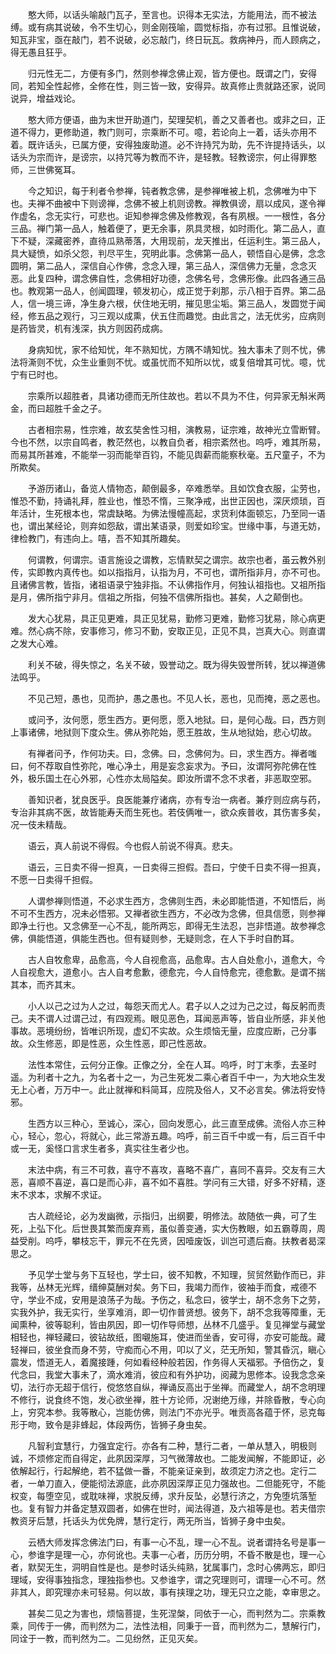 <!-- { "loadSidebar": true } -->
　　憨大师，以话头喻敲门瓦子，至言也。识得本无实法，方能用法，而不被法缚。或有病其说破，令不生切心，则金刚筏喻，圆觉标指，亦有过邪。且惟说破，知瓦非宝，亟在敲门，若不说破，必忘敲门，终日玩瓦。救病神丹，而人顾病之，得无愚且狂乎。

　　归元性无二，方便有多门，然则参禅念佛止观，皆方便也。既谓之门，安得同，若知全性起修，全修在性，则三皆一致，安得异。故真修止贵就路还家，说同说异，增益戏论。

　　憨大师方便语，曲为末世开助道门，契理契机，善之又善者也。或非之曰，正道不得力，更修助道，教门则可，宗乘断不可。噫，若论向上一着，话头亦用不着。既许话头，已属方便，安得独废助道。必不许持咒为助，先不许提持话头，以话头为宗而许，是谤宗，以持咒等为教而不许，是轻教。轻教谤宗，何止得罪憨师，三世佛冤耳。

　　今之知识，每于利者令参禅，钝者教念佛，是参禅唯被上机，念佛唯为中下也。夫禅不曲被中下则谤禅，念佛不被上机则谤教。禅教俱谤，扇以成风，遂令禅作虚名，念无实行，可悲也。讵知参禅念佛及修教观，各有夙根。一一根性，各分三品。禅门第一品人，触着便了，更无余事，夙具灵根，如时雨化。第二品人，直下不疑，深藏密养，直待瓜熟蒂落，大用现前，龙天推出，任运利生。第三品人，具大疑愤，如杀父怨，判尽平生，究明此事。念佛第一品人，顿悟自心是佛，念念圆明，第二品人，深信自心作佛，念念入理，第三品人，深信佛力无量，念念灭恶。此复四种，谓念佛自性，念佛相好功德，念佛名号，念佛形像。此四各通三品也。教观第一品人，创闻圆理，顿发初心，成正觉于刹那，示八相于百界。第二品人，信一境三谛，净生身六根，伏住地无明，摧见思尘垢。第三品人，发圆觉于闻经，修五品之观行，习三观以成熏，伏五住而趣觉。由此言之，法无优劣，应病则是药皆灵，机有浅深，执方则因药成病。

　　身病知忧，家不给知忧，年不熟知忧，方隅不靖知忧。独大事未了则不忧，佛法将澌则不忧，众生业重则不忧。或虽忧而不知所以忧，或复倍增其可忧。噫，忧宁有已时也。

　　宗乘所以超胜者，具诸功德而无所住故也。若以不具为不住，何异家无斛米两金，而曰超胜千金之子。

　　古者相宗易，性宗难，故玄奘舍性习相，演教易，证宗难，故神光立雪断臂。今也不然，以宗自鸣者，教茫然也，以教自负者，相宗紊然也。呜呼，难其所易，而易其所甚难，不能举一羽而能举百钧，不能见舆薪而能察秋毫。五尺童子，不为所欺矣。

　　予游历诸山，备览人情物态，颠倒最多，卒难悉举。且如饮食衣服，尘劳也，惟恐不勤，持诵礼拜，胜业也，惟恐不惰，三聚净戒，出世正因也，深厌烦琐，百年活计，生死根本也，常虞缺略。为佛法慢幢高起，求货利体面顿忘，乃至同一语也，谓出某经论，则弃如怨敌，谓出某语录，则爱如珍宝。世缘中事，与道无妨，律检教门，有违向上。嘻，吾不知其所趣矣。

　　何谓教，何谓宗。语言施设之谓教，忘情默契之谓宗。故宗也者，虽云教外别传，实即教内真传也。如以指指月，认指为月，不可也，谓所指非月，亦不可也。且诸佛言教，皆指，诸祖语录宁独非指。不认佛指作月，何独认祖指也。又祖所指是月，佛所指宁非月。信祖之所指，何独不信佛所指也。甚矣，人之颠倒也。

　　发大心犹易，具正见更难，具正见犹易，勤修习更难，勤修习犹易，除心病更难。然心病不除，安事修习，修习不勤，安取正见，正见不具，岂真大心。则直谓之发大心难。

　　利关不破，得失惊之，名关不破，毁誉动之。既为得失毁誉所转，犹以禅道佛法鸣乎。

　　不见己短，愚也，见而护，愚之愚也。不见人长，恶也，见而掩，恶之恶也。

　　或问予，汝何愿，愿生西方。更何愿，愿入地狱。曰，是何心哉。曰，西方则上事诸佛，地狱则下度众生。佛从弥陀始，愿王胜故，生从地狱始，悲心切故。

　　有禅者问予，作何功夫。曰，念佛。曰，念佛何为。曰，求生西方。禅者嗤曰，何不荐取自性弥陀，唯心净土，用是妄念妄求为。予曰，汝谓阿弥陀佛在性外，极乐国土在心外邪，心性亦太局隘矣。即汝所谓不念不求者，非恶取空邪。

　　善知识者，犹良医乎。良医能兼疗诸病，亦有专治一病者。兼疗则应病与药，专治非其病不医，故皆能寿夭而生死也。若伎俩唯一，欲众疾普收，其伤害多矣，况一伎未精哉。

　　语云，真人前说不得假。今也假人前说不得真。悲夫。

　　语云，三日卖不得一担真，一日卖得三担假。吾曰，宁使千日卖不得一担真，不愿一日卖得千担假。

　　人谓参禅则悟道，不必求生西方，念佛则生西，未必即能悟道，不知悟后，尚不可不生西方，况未必悟邪。又禅者欲生西方，不必改为念佛，但具信愿，则参禅即净土行也。又念佛至一心不乱，能所两忘，即得无生法忍，岂非悟道。故参禅念佛，俱能悟道，俱能生西也。但有疑则参，无疑则念，在人下手时自酌耳。

　　古人自牧愈卑，品愈高，今人自视愈高，品愈卑。古人自处愈小，道愈大，今人自视愈大，道愈小。古人自考愈歉，德愈完，今人自恃愈完，德愈歉。是谓不揣其本，而齐其末。

　　小人以己之过为人之过，每怨天而尤人。君子以人之过为己之过，每反躬而责己。夫不谓人过谓己过，有四观焉。眼见恶色，耳闻恶声等，皆自业所感，非关他事故。恶境纷纷，皆唯识所现，虚幻不实故。众生烦恼无量，应度应断，己分事故。众生修恶，即是性恶，众生性恶，即己性恶故。

　　法性本常住，云何分正像。正像之分，全在人耳。呜呼，时丁末季，去圣时遥。为利者十之九，为名者十之一，为己生死发二乘心者百千中一，为大地众生发无上心者，万万中一。此止就禅和料简耳，应院及俗人，又不必言矣。佛法将安恃邪。

　　生西方以三种心，至诚心，深心，回向发愿心，此三直至成佛。流俗人亦三种心，轻心，忽心，将就心，此三常游五趣。呜呼，前三百千中或一有，后三百千中或一无，奚怪口言求生者多，真实往生者少也。

　　末法中病，有三不可救，喜守不喜攻，喜略不喜广，喜同不喜异。交友有三大恶，喜顺不喜逆，喜口是而心非，喜不如不喜胜。学问有三大错，好多不好精，逐末不求本，求解不求证。

　　古人疏经论，必为发幽微，示指归，出纲要，明修法。故随依一典，可了生死，上弘下化。后世畏其繁而废弃焉，虽似善变通，实大伤教眼，如五霸尊周，周益受削。呜呼，攀枝忘干，罪元不在先贤，因噎废饭，训岂可遗后裔。扶教者曷深思之。

　　予见学士堂与务下互轻也，学士曰，彼不知教，不知理，贸贸然勤作而已，非我等，丛林无光辉，缙绅莫酬对矣。务下曰，我竭力而作，彼袖手而食，戒德不守，学业不成，安用是浪荡子为哉。予伤之，私念曰，彼学士，胡不念务下之劳，实我外护，我无实行，坐享难消，即一切作普贤想。彼务下，胡不念我等障重，无闻熏种，彼等聪利，皆由夙因，即一切作导师想，丛林不几盛乎。复见禅堂与藏堂相轻也，禅轻藏曰，彼钻故纸，图嚫施耳，使进而坐香，安可得，亦安可能哉。藏轻禅曰，彼坐食而身不劳，守痴而心不用，叩以了义，茫无所知，警其昏沉，瞋心震发，悟道无人，着魔接踵，何如看经种般若因，作务得人天福邪。予倍伤之，复代念曰，我堂大事未了，滴水难消，彼应和有外护功，阅藏为思修本。设我念念亲切，法行亦无超于信行，傥悠悠自纵，禅诵反高出于坐禅。而藏堂人，胡不念明理不修行，说食终不饱，发心欲坐禅，胜十方论师，况谢绝万缘，并除昏散，专心向上，穷究本参。我等散心，岂能仿佛，则法门不亦光乎。唯贡高各蕴于怀，忌克每形于吻，致令是非蜂起，体段两伤，皆狮子身虫矣。

　　凡智利宜慧行，力强宜定行。亦各有二种，慧行二者，一单从慧入，明极则诚，不烦修定而自得定，此夙因深厚，习气微薄故也。二能发闻解，不能即证，必依解起行，行起解绝，若不猛做一番，不能亲证亲到，故须定力济之也。定行二者，一单刀直入，便能彻法源底，此亦夙因深厚正见力强故也。二但能死守，不能权变，每堕空见，或耽味禅，求脱反缚，求升反坠，必慧行济之，方免堕坑落堑也。复有智力并备定慧双圆者，如佛在世时，闻法得道，及六祖等是也。若夫借宗教资牙后慧，托话头为优免牌，慧行定行，两无所当，皆狮子身中虫矣。

　　云栖大师发挥念佛法门曰，有事一心不乱，理一心不乱。说者谓持名号是事一心，参谁字是理一心，亦何讹也。夫事一心者，历历分明，不昏不散是也，理一心者，默契无生，洞明自性是也。是参时话头纯熟，犹属事门，念时心佛两忘，即归理域，安得事独指念，理独指参也。又参谁字，谓之究理则可，谓理一心不可。然非其人，即究理亦未可轻易。何以故，事有挟理之功，理无只立之能，幸审思之。

　　甚矣二见之为害也，烦恼菩提，生死涅槃，同依于一心，而判然为二。宗乘教乘，同传于一佛，而判然为二，法性法相，同秉于一音，而判然为二，慧解行门，同诠于一教，而判然为二。二见纷然，正见灭矣。

